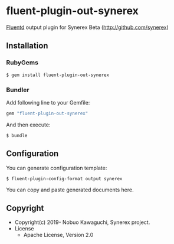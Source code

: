 # fluent-plugin-out-synerex

[Fluentd](https://fluentd.org/) output plugin for Synerex Beta (http://github.com/synerex)

## Installation

### RubyGems

```
$ gem install fluent-plugin-out-synerex
```
### Bundler

Add following line to your Gemfile:

```ruby
gem "fluent-plugin-out-synerex"
```

And then execute:

```
$ bundle
```

## Configuration

You can generate configuration template:

```
$ fluent-plugin-config-format output synerex
```

You can copy and paste generated documents here.

## Copyright

* Copyright(c) 2019- Nobuo Kawaguchi, Synerex project.
* License
  * Apache License, Version 2.0
